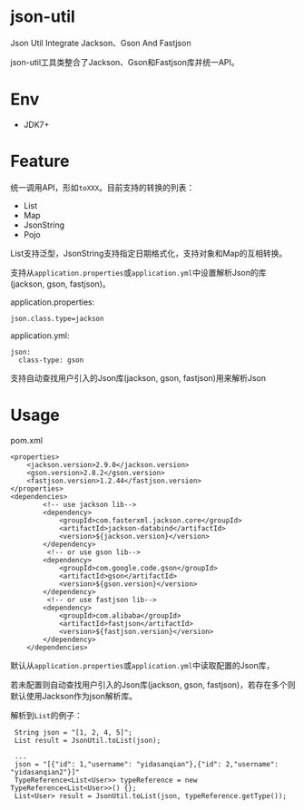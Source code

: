 # json-util
Json Util Integrate Jackson、Gson And Fastjson

json-util工具类整合了Jackson、Gson和Fastjson库并统一API。

# Env
- JDK7+

# Feature
统一调用API，形如`toXXX`。目前支持的转换的列表：
- List
- Map
- JsonString
- Pojo

List支持泛型，JsonString支持指定日期格式化，支持对象和Map的互相转换。

支持从`application.properties`或`application.yml`中设置解析Json的库(jackson, gson, fastjson)。

application.properties:
```
json.class.type=jackson
```
application.yml:
```
json:
  class-type: gson
```

支持自动查找用户引入的Json库(jackson, gson, fastjson)用来解析Json

# Usage
pom.xml
```
<properties>
    <jackson.version>2.9.0</jackson.version>
    <gson.version>2.8.2</gson.version>
    <fastjson.version>1.2.44</fastjson.version>
</properties>
<dependencies>
        <!-- use jackson lib-->
        <dependency>
            <groupId>com.fasterxml.jackson.core</groupId>
            <artifactId>jackson-databind</artifactId>
            <version>${jackson.version}</version>          
        </dependency>
         <!-- or use gson lib-->
        <dependency>
            <groupId>com.google.code.gson</groupId>
            <artifactId>gson</artifactId>
            <version>${gson.version}</version>     
        </dependency>
         <!-- or use fastjson lib-->
        <dependency>
            <groupId>com.alibaba</groupId>
            <artifactId>fastjson</artifactId>
            <version>${fastjson.version}</version>      
        </dependency>
    </dependencies>
```




默认从`application.properties`或`application.yml`中读取配置的Json库，

若未配置则自动查找用户引入的Json库(jackson, gson, fastjson)，若存在多个则默认使用Jackson作为json解析库。


解析到`List`的例子：
```
 String json = "[1, 2, 4, 5]";
 List result = JsonUtil.toList(json);
 
 ...
 json = "[{"id": 1,"username": "yidasanqian"},{"id": 2,"username": "yidasanqian2"}]"
 TypeReference<List<User>> typeReference = new TypeReference<List<User>>() {};
 List<User> result = JsonUtil.toList(json, typeReference.getType());
```
